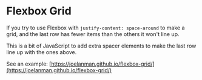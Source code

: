 # Flexbox Grid

If you try to use Flexbox with `justify-content: space-around` to make a grid, and the last row has fewer items than the others it won't line up.

This is a bit of JavaScript to add extra spacer elements to make the last row line up with the ones above.

See an example: [https://joelanman.github.io/flexbox-grid/](https://joelanman.github.io/flexbox-grid/)
